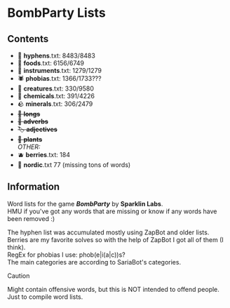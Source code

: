 # BombParty Lists
## Contents
* :link: **hyphens**.txt: 8483/8483
* :hamburger: **foods**.txt: 6156/6749
* :guitar: **instruments**.txt: 1279/1279
* :spider: **phobias**.txt: 1366/1733???
* :butterfly: **creatures**.txt: 330/9580
* :test_tube: **chemicals**.txt: 391/4226
* :rock: **minerals**.txt: 306/2479
* ~~:straight_ruler: **longs**~~
* ~~:stars: **adverbs**~~
* ~~:label: **adjectives**~~
* ~~:seedling: **plants**~~
<br>*OTHER:*
* :blueberries: **berries**.txt: 184
* :ship: **nordic**.txt 77 (missing tons of words)

## Information
Word lists for the game ***BombParty*** by **Sparklin Labs**.<br>
HMU if you've got any words that are missing or know if any words have been removed :)

The hyphen list was accumulated mostly using ZapBot and older lists.<br>
Berries are my favorite solves so with the help of ZapBot I got all of them (I think).<br>
RegEx for phobias I use: phob(e|i(a|c))s?<br>
The main categories are according to SariaBot's categories.

> [!CAUTION]
> Might contain offensive words, but this is NOT intended to offend people. Just to compile word lists.

